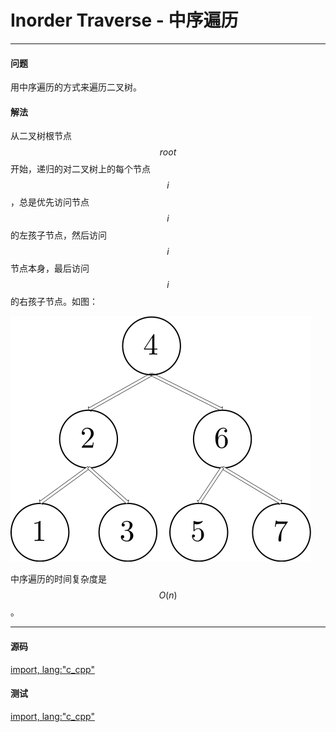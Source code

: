 # Inorder Traverse - 中序遍历

--------

#### 问题

用中序遍历的方式来遍历二叉树。

#### 解法

从二叉树根节点$$ root $$开始，递归的对二叉树上的每个节点$$ i $$，总是优先访问节点$$ i $$的左孩子节点，然后访问$$ i $$节点本身，最后访问$$ i $$的右孩子节点。如图：

![InorderTraverse1.svg](../res/InorderTraverse1.svg)

中序遍历的时间复杂度是$$ O(n) $$。

--------

#### 源码

[import, lang:"c_cpp"](../../../../src/GraphTheory/Traverse/InorderTraverse.hpp)

#### 测试

[import, lang:"c_cpp"](../../../../src/GraphTheory/Traverse/InorderTraverse.cpp)
